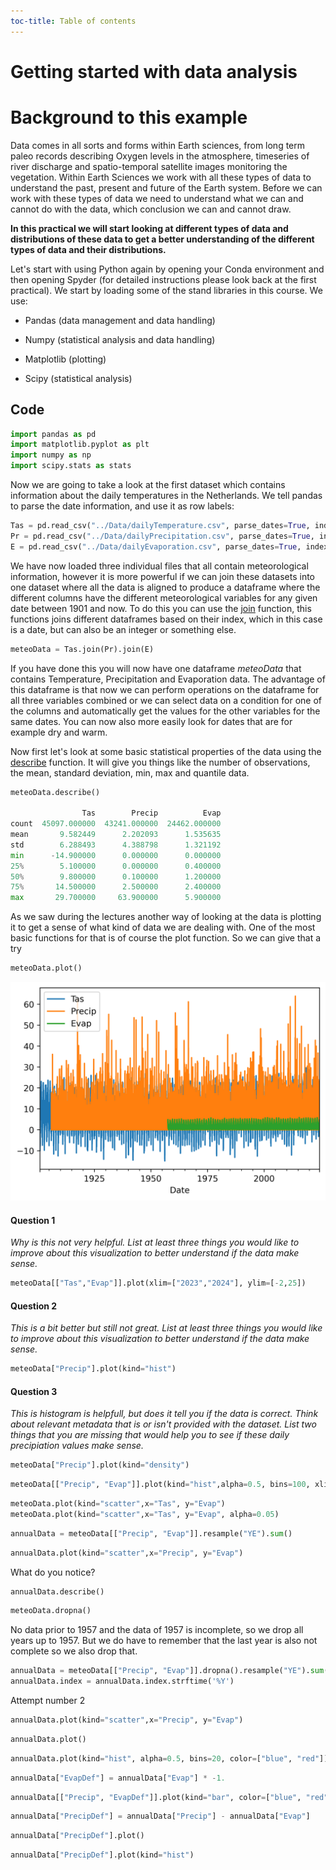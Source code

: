 ```yaml
---
toc-title: Table of contents
---
```


# Getting started with data analysis

# Background to this example

Data comes in all sorts and forms within Earth sciences, from long term paleo records describing Oxygen levels in the atmosphere, timeseries of river discharge and spatio-temporal satellite images monitoring the vegetation. Within Earth Sciences we work with all these types of data to understand the past, present and future of the Earth system. Before we can work with these types of data we need to understand what we can and cannot do with the data, which conclusion we can and cannot draw.

**In this practical we will start looking at different types of data and distributions of these data to get a better understanding of the different types of data and their distributions.**

Let's start with using Python again by opening your Conda environment and then opening Spyder (for detailed instructions please look back at the first practical). We start by loading some of the stand libraries in this course. We use:

-   Pandas (data management and data handling)

-   Numpy (statistical analysis and data handling)

-   Matplotlib (plotting)

-   Scipy (statistical analysis)

## Code

``` python
import pandas as pd
import matplotlib.pyplot as plt
import numpy as np
import scipy.stats as stats
```

Now we are going to take a look at the first dataset which contains information about the daily temperatures in the Netherlands. We tell pandas to parse the date information, and use it as row labels:

``` python
Tas = pd.read_csv("../Data/dailyTemperature.csv", parse_dates=True, index_col=0)
Pr = pd.read_csv("../Data/dailyPrecipitation.csv", parse_dates=True, index_col=0)
E = pd.read_csv("../Data/dailyEvaporation.csv", parse_dates=True, index_col=0)
```

We have now loaded three individual files that all contain meteorological information, however it is more powerful if we can join these datasets into one dataset where all the data is aligned to produce a dataframe where the different columns have the different meteorological variables for any given date between 1901 and now. To do this you can use the [join](https://pandas.pydata.org/docs/reference/api/pandas.DataFrame.join.html) function, this functions joins different dataframes based on their index, which in this case is a date, but can also be an integer or something else.

``` python
meteoData = Tas.join(Pr).join(E)
```

If you have done this you will now have one dataframe *meteoData* that contains Temperature, Precipitation and Evaporation data. The advantage of this dataframe is that now we can perform operations on the dataframe for all three variables combined or we can select data on a condition for one of the columns and automatically get the values for the other variables for the same dates. You can now also more easily look for dates that are for example dry and warm.

Now first let's look at some basic statistical properties of the data using the [describe](https://pandas.pydata.org/docs/reference/api/pandas.DataFrame.describe.html) function. It will give you things like the number of observations, the mean, standard deviation, min, max and quantile data.

``` python
meteoData.describe()

                Tas        Precip          Evap
count  45097.000000  43241.000000  24462.000000
mean       9.582449      2.202093      1.535635
std        6.288493      4.388798      1.321192
min      -14.900000      0.000000      0.000000
25%        5.100000      0.000000      0.400000
50%        9.800000      0.100000      1.200000
75%       14.500000      2.500000      2.400000
max       29.700000     63.900000      5.900000
```

As we saw during the lectures another way of looking at the data is plotting it to get a sense of what kind of data we are dealing with. One of the most basic functions for that is of course the plot function. So we can give that a try

``` python
meteoData.plot()
```

![](images/clipboard-732086209.png)

#### Question 1

*Why is this not very helpful. List at least three things you would like to improve about this visualization to better understand if the data make sense.*

``` python
meteoData[["Tas","Evap"]].plot(xlim=["2023","2024"], ylim=[-2,25])
```

#### Question 2

*This is a bit better but still not great. List at least three things you would like to improve about this visualization to better understand if the data make sense.*

``` python
meteoData["Precip"].plot(kind="hist")
```

#### Question 3

*This is histogram is helpfull, but does it tell you if the data is correct. Think about relevant metadata that is or isn't provided with the dataset. List two things that you are missing that would help you to see if these daily precipiation values make sense.*

``` python
meteoData["Precip"].plot(kind="density")
```

``` python
meteoData[["Precip", "Evap"]].plot(kind="hist",alpha=0.5, bins=100, xlim=[0,30])
```

``` python
meteoData.plot(kind="scatter",x="Tas", y="Evap")
meteoData.plot(kind="scatter",x="Tas", y="Evap", alpha=0.05)
```

``` python
annualData = meteoData[["Precip", "Evap"]].resample("YE").sum()
```

``` python
annualData.plot(kind="scatter",x="Precip", y="Evap")
```

What do you notice?

``` python
annualData.describe()
```

``` python
meteoData.dropna()
```

No data prior to 1957 and the data of 1957 is incomplete, so we drop all years up to 1957. But we do have to remember that the last year is also not complete so we also drop that.

``` python
annualData = meteoData[["Precip", "Evap"]].dropna().resample("YE").sum().loc["1958":"2023"]
annualData.index = annualData.index.strftime('%Y')
```

Attempt number 2

``` python
annualData.plot(kind="scatter",x="Precip", y="Evap")
```

``` python
annualData.plot()
```

``` python
annualData.plot(kind="hist", alpha=0.5, bins=20, color=["blue", "red"])
```

``` python
annualData["EvapDef"] = annualData["Evap"] * -1.
```

``` python
annualData[["Precip", "EvapDef"]].plot(kind="bar", color=["blue", "red"], stacked=True)
```

``` python
annualData["PrecipDef"] = annualData["Precip"] - annualData["Evap"]
```

``` python
annualData["PrecipDef"].plot()
```

``` python
annualData["PrecipDef"].plot(kind="hist")
```
